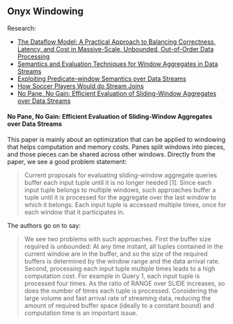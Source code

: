 ## Onyx Windowing

Research:

- [The Dataflow Model: A Practical Approach to Balancing Correctness, Latency, and Cost in Massive-Scale, Unbounded, Out-of-Order Data Processing](vldb.org/pvldb/vol8/p1792-Akidau.pdf)
- [Semantics and Evaluation Techniques for Window Aggregates in Data Streams](http://web.cecs.pdx.edu/~tufte/papers/WindowAgg.pdf)
- [Exploiting Predicate-window Semantics over Data Streams](http://docs.lib.purdue.edu/cgi/viewcontent.cgi?article=2621&context=cstech)
- [How Soccer Players Would do Stream Joins](http://citeseerx.ist.psu.edu/viewdoc/download?doi=10.1.1.362.2471&rep=rep1&type=pdf)
- [No Pane, No Gain: Efficient Evaluation of Sliding-Window Aggregates over Data Streams](https://cs.brown.edu/courses/cs227/papers/opt-slidingwindowagg.pdf)


#### No Pane, No Gain: Efficient Evaluation of Sliding-Window Aggregates over Data Streams

This paper is mainly about an optimization that can be applied to windowing that helps computation and memory costs. Panes split windows into pieces, and those pieces can be shared across other windows. Directly from the paper, we see a good problem statement:

> Current proposals for evaluating sliding-window aggregate
> queries buffer each input tuple until it is no longer needed
> [1]. Since each input tuple belongs to multiple windows,
> such approaches buffer a tuple until it is processed for the
> aggregate over the last window to which it belongs. Each
> input tuple is accessed multiple times, once for each window
> that it participates in.

The authors go on to say:

> We see two problems with such approaches. First the
> buffer size required is unbounded: At any time instant, all
> tuples contained in the current window are in the buffer,
> and so the size of the required buffers is determined by the
> window range and the data arrival rate. Second, processing
> each input tuple multiple times leads to a high computation
> cost. For example in Query 1, each input tuple is processed
> four times. As the ratio of RANGE over SLIDE increases,
> so does the number of times each tuple is processed. Considering
> the large volume and fast arrival rate of streaming
> data, reducing the amount of required buffer space (ideally
> to a constant bound) and computation time is an important issue.